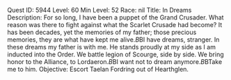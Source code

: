 Quest ID: 5944
Level: 60
Min Level: 52
Race: nil
Title: In Dreams
Description: For so long, I have been a puppet of the Grand Crusader. What reason was there to fight against what the Scarlet Crusade had become? It has been decades, yet the memories of my father; those precious memories, they are what have kept me alive.$B$BI have dreams, stranger. In these dreams my father is with me. He stands proudly at my side as I am inducted into the Order. We battle legion of Scourge, side by side. We bring honor to the Alliance, to Lordaeron.$B$BI want not to dream anymore.$B$BTake me to him.
Objective: Escort Taelan Fordring out of Hearthglen.
